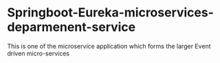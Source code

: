 # Springboot-Eureka-microservices-deparmenent-service
This is one of the microservice application which forms the larger Event driven micro-services
